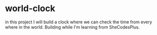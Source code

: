 # world-clock
in this project I will build a clock where we can check the time from every where in the world.
Building while I'm learning from SheCodesPlus.
